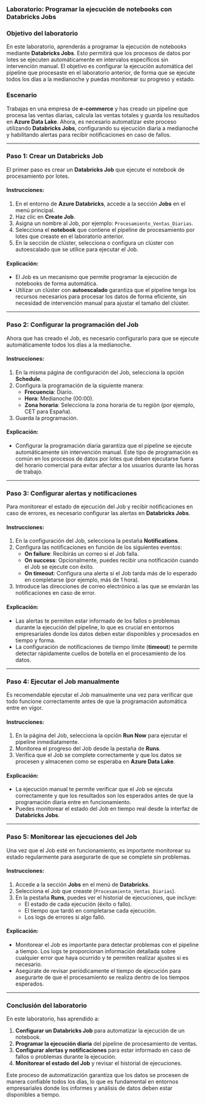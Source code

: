 ### **Laboratorio: Programar la ejecución de notebooks con Databricks Jobs**

### **Objetivo del laboratorio**

En este laboratorio, aprenderás a programar la ejecución de notebooks mediante **Databricks Jobs**. Esto permitirá que los procesos de datos por lotes se ejecuten automáticamente en intervalos específicos sin intervención manual. El objetivo es configurar la ejecución automática del pipeline que procesaste en el laboratorio anterior, de forma que se ejecute todos los días a la medianoche y puedas monitorear su progreso y estado.

### **Escenario**

Trabajas en una empresa de **e-commerce** y has creado un pipeline que procesa las ventas diarias, calcula las ventas totales y guarda los resultados en **Azure Data Lake**. Ahora, es necesario automatizar este proceso utilizando **Databricks Jobs**, configurando su ejecución diaria a medianoche y habilitando alertas para recibir notificaciones en caso de fallos.

---

### **Paso 1: Crear un Databricks Job**

El primer paso es crear un **Databricks Job** que ejecute el notebook de procesamiento por lotes.

#### Instrucciones:

1. En el entorno de **Azure Databricks**, accede a la sección **Jobs** en el menú principal.
2. Haz clic en **Create Job**.
3. Asigna un nombre al Job, por ejemplo: `Procesamiento_Ventas_Diarias`.
4. Selecciona el **notebook** que contiene el pipeline de procesamiento por lotes que creaste en el laboratorio anterior.
5. En la sección de clúster, selecciona o configura un clúster con autoescalado que se utilice para ejecutar el Job.

#### Explicación:
- El Job es un mecanismo que permite programar la ejecución de notebooks de forma automática.
- Utilizar un clúster con **autoescalado** garantiza que el pipeline tenga los recursos necesarios para procesar los datos de forma eficiente, sin necesidad de intervención manual para ajustar el tamaño del clúster.

---

### **Paso 2: Configurar la programación del Job**

Ahora que has creado el Job, es necesario configurarlo para que se ejecute automáticamente todos los días a la medianoche.

#### Instrucciones:

1. En la misma página de configuración del Job, selecciona la opción **Schedule**.
2. Configura la programación de la siguiente manera:
   - **Frecuencia**: Diario.
   - **Hora**: Medianoche (00:00).
   - **Zona horaria**: Selecciona la zona horaria de tu región (por ejemplo, CET para España).
3. Guarda la programación.

#### Explicación:
- Configurar la programación diaria garantiza que el pipeline se ejecute automáticamente sin intervención manual. Este tipo de programación es común en los procesos de datos por lotes que deben ejecutarse fuera del horario comercial para evitar afectar a los usuarios durante las horas de trabajo.

---

### **Paso 3: Configurar alertas y notificaciones**

Para monitorear el estado de ejecución del Job y recibir notificaciones en caso de errores, es necesario configurar las alertas en **Databricks Jobs**.

#### Instrucciones:

1. En la configuración del Job, selecciona la pestaña **Notifications**.
2. Configura las notificaciones en función de los siguientes eventos:
   - **On failure**: Recibirás un correo si el Job falla.
   - **On success**: Opcionalmente, puedes recibir una notificación cuando el Job se ejecute con éxito.
   - **On timeout**: Configura una alerta si el Job tarda más de lo esperado en completarse (por ejemplo, más de 1 hora).
3. Introduce las direcciones de correo electrónico a las que se enviarán las notificaciones en caso de error.

#### Explicación:
- Las alertas te permiten estar informado de los fallos o problemas durante la ejecución del pipeline, lo que es crucial en entornos empresariales donde los datos deben estar disponibles y procesados en tiempo y forma.
- La configuración de notificaciones de tiempo límite (**timeout**) te permite detectar rápidamente cuellos de botella en el procesamiento de los datos.

---

### **Paso 4: Ejecutar el Job manualmente**

Es recomendable ejecutar el Job manualmente una vez para verificar que todo funcione correctamente antes de que la programación automática entre en vigor.

#### Instrucciones:

1. En la página del Job, selecciona la opción **Run Now** para ejecutar el pipeline inmediatamente.
2. Monitorea el progreso del Job desde la pestaña de **Runs**.
3. Verifica que el Job se complete correctamente y que los datos se procesen y almacenen como se esperaba en **Azure Data Lake**.

#### Explicación:
- La ejecución manual te permite verificar que el Job se ejecuta correctamente y que los resultados son los esperados antes de que la programación diaria entre en funcionamiento.
- Puedes monitorear el estado del Job en tiempo real desde la interfaz de **Databricks Jobs**.

---

### **Paso 5: Monitorear las ejecuciones del Job**

Una vez que el Job esté en funcionamiento, es importante monitorear su estado regularmente para asegurarte de que se complete sin problemas.

#### Instrucciones:

1. Accede a la sección **Jobs** en el menú de **Databricks**.
2. Selecciona el Job que creaste (`Procesamiento_Ventas_Diarias`).
3. En la pestaña **Runs**, puedes ver el historial de ejecuciones, que incluye:
   - El estado de cada ejecución (éxito o fallo).
   - El tiempo que tardó en completarse cada ejecución.
   - Los logs de errores si algo falló.

#### Explicación:
- Monitorear el Job es importante para detectar problemas con el pipeline a tiempo. Los logs te proporcionan información detallada sobre cualquier error que haya ocurrido y te permiten realizar ajustes si es necesario.
- Asegúrate de revisar periódicamente el tiempo de ejecución para asegurarte de que el procesamiento se realiza dentro de los tiempos esperados.

---

### **Conclusión del laboratorio**

En este laboratorio, has aprendido a:

1. **Configurar un Databricks Job** para automatizar la ejecución de un notebook.
2. **Programar la ejecución diaria** del pipeline de procesamiento de ventas.
3. **Configurar alertas y notificaciones** para estar informado en caso de fallos o problemas durante la ejecución.
4. **Monitorear el estado del Job** y revisar el historial de ejecuciones.

Este proceso de automatización garantiza que los datos se procesen de manera confiable todos los días, lo que es fundamental en entornos empresariales donde los informes y análisis de datos deben estar disponibles a tiempo.